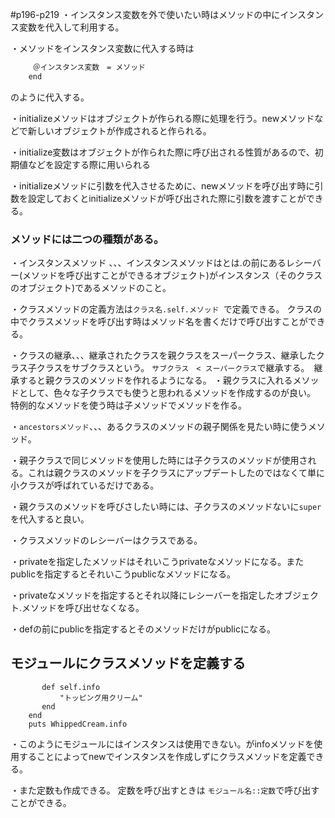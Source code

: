 #p196-p219
・インスタンス変数を外で使いたい時はメソッドの中にインスタンス変数を代入して利用する。

・メソッドをインスタンス変数に代入する時は

``` def　変数名 = (メソッド)
　　　＠インスタンス変数　= メソッド 
    end
```
のように代入する。

・initializeメソッドはオブジェクトが作られる際に処理を行う。newメソッドなどで新しいオブジェクトが作成されると作られる。

・initialize変数はオブジェクトが作られた際に呼び出される性質があるので、初期値などを設定する際に用いられる

・initializeメソッドに引数を代入させるために、newメソッドを呼び出す時に引数を設定しておくとinitializeメソッドが呼び出された際に引数を渡すことができる。

### メソッドには二つの種類がある。
・インスタンスメソッド 、、、インスタンスメソッドはとは.の前にあるレシーバー(メソッドを呼び出すことができるオブジェクト)がインスタンス（そのクラスのオブジェクト)であるメソッドのこと。

・クラスメソッドの定義方法は```クラス名.self.メソッド ```で定義できる。
クラスの中でクラスメソッドを呼び出す時はメソッド名を書くだけで呼び出すことができる。


・クラスの継承、、、継承されたクラスを親クラスをスーパークラス、継承したクラス子クラスをサブクラスという。
```サブクラス　< スーパークラス```で継承する。　継承すると親クラスのメソッドを作れるようになる。
・親クラスに入れるメソッドとして、色々な子クラスでも使うと思われるメソッドを作成するのが良い。
特例的なメソッドを使う時は子メソッドでメソッドを作る。

・```ancestorsメソッド```、、、あるクラスのメソッドの親子関係を見たい時に使うメソッド。

・親子クラスで同じメソッドを使用した時には子クラスのメソッドが使用される。これは親クラスのメソッドを子クラスにアップデートしたのではなくて単に小クラスが呼ばれているだけである。

・親クラスのメソッドを呼びさしたい時には、子クラスのメソッドないに```super```を代入すると良い。

・クラスメソッドのレシーバーはクラスである。

・privateを指定したメソッドはそれいこうprivateなメソッドになる。またpublicを指定するとそれいこうpublicなメソッドになる。

・privateなメソッドを指定するとそれ以降にレシーバーを指定したオブジェクト.メソッドを呼び出せなくなる。

・defの前にpublicを指定するとそのメソッドだけがpublicになる。

 ## モジュールにクラスメソッドを定義する

 ``` module WhippedCream
        def self.info 
            "トッピング用クリーム"
        end
     end
     puts WhippedCream.info
```
・このようにモジュールにはインスタンスは使用できない。がinfoメソッドを使用することによってnewでインスタンスを作成しずにクラスメソッドを定義できる。

・また定数も作成できる。
定数を呼び出すときは
```モジュール名::定数```で呼び出すことができる。